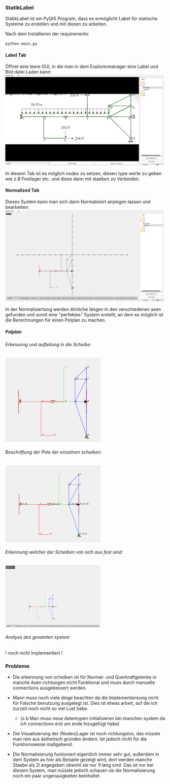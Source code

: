 ### StatikLabel

StatikLabel ist ein PyQt5 Program, dass es ermöglicht Label für statische Systeme zu erstellen und mit diesen zu arbeiten. 

Nach dem Installieren der requirements:
```
python main.py
```

#### Label Tab
Öffnet eine leere GUI, in die man in dem Explorermanager eine Label und Bild datei Laden kann: 
<img src="assets/labeler.png" width="500px">


In diesem Tab ist es möglich nodes zu setzen, diesen type werte zu geben wie z.B Festlager etc. und diese dann mit staeben zu Verbinden. 

#### Normalized Tab
Dieses System kann man sich dann Normalisiert anzeigen lassen und bearbeiten:
<img src="assets/normalizer.png" width="500px">


In der Normalisiertung werden ähnliche längen in den verschiedenen axen gefunden und somit eine "perfektes" System erstellt, an dem es möglich ist die Berechnungen für einen Polplan zu machen.


#####  Polplan

###### Erkenunng und aufteilung in die Scheibe:
<img src="assets/scheiben.png" width="300px">

###### Beschriftung der Pole der einzelnen scheiben:
<img src="assets/pole.png" width="300px">

###### Erkennung welcher der Scheiben von sich aus fest sind:
<img src="assets/feste_scheiben.png" width="300px">

###### Analyse des gesamten system
! noch nicht Implementiert !



### Probleme

* Die erkennung von scheiben ist für Normal- und Querkraftgelenke in manche Axen richtungen nicht Funktional und muss durch manuelle connections ausgebessert werden.

* Mann muss noch viele dinge beachten da die Implementiereung nicht für Falsche benutzung ausgelegt ist. Dies ist etwas arbeit, auf die ich zurzeit noch nicht so viel Lust habe. 
    - (z.b Man muss neue datentypen initialisieren bei manchen system da ich connections erst am ende hizugefügt habe)

* Die Visualisierung der (Nodes)Lager ist noch richtungslos, das müsste man rein aus ästhetisch gründen ändern. Ist jedoch nicht für die Funktionsweise maßgebend.

* Die Normalisierung funtioniert eigentlich immer sehr gut, außerdem in dem System as hier als Beispile gezeigt wird, dort werden manche Staebe als 2l angegeben obwohl sie nur 1l lang sind. Das ist nur bei diesem System, man müsste jedoch schauen ob die Normalisierung noch ein paar ungenauigkeiten beinhaltet.





